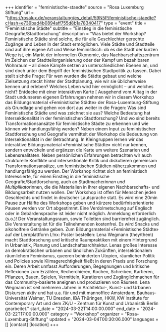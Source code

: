 +++
identifier = "feministische-staedte"
source = "Rosa Luxemburg Stiftung"
url = "https://rosalux.de/veranstaltung/es_detail/59N5P/feministische-staedte?cHash=e739bad4b0894aff755d8b1a78340417"
type = "event"
title = "Feministische Städte"
subtitle = "Einstieg in die feministische Geografie/Stadtforschung"
description = "Was bietet der Workshop?
Feministische Städte sind solche, die für alle Geschlechter gerechte Zugänge und Leben in der Stadt ermöglichen. Viele Städte und Stadtteile sind auf ihre eigene Art und Weise feministisch: ob es die Stadt der kurzen Wege ist, ein Markt der informellen Ökonomie, das Nachbarschaftszentrum im Zeichen der Stadtteilorganisierung oder der Kampf um bezahlbaren Wohnraum – all diese Kämpfe setzen an unterschiedlichen Ebenen an, und sind doch unter dem Begriff der feministischen Stadtpolitik zu fassen. Dabei stellt sichdie Frage: Für wen wurden die Städte gebaut und welche Zielsetzung steckt hinter der Stadtplanung, wie wir sie üblicherweise kennen und erleben? Welches Leben wird hier ermöglicht – und welches nicht? 
Entdecke mit einer interaktiven Karte [
Ausgehend vom Alltag in der Stadt undunseren eigenen Erfahrungen nehmen wir in diesem Workshop das Bildungsmaterial «Feministische Städte» der Rosa-Luxemburg-Stiftung als Grundlage und gehen von dort aus weiter in die Fragen: Was sind Feministische Städte und was zeichnet sie aus? Welche Bedeutung hat Intersektionalität in der feministischen Stadtforschung? Und wo sind bereits Transformationsansätze für feministische Städte zu erkennen und wie können wir handlungsfähig werden? Neben einem Input zu feministischer Stadtforschung und Geografie vermittelt der Workshop die Bedeutung von Intersektionalität in der Betrachtung. In Kleingruppen lernen wir das interaktive Bildungsmaterial «Feministische Städte» nicht nur kennen, sondern entwickeln und ergänzen die Karte um weitere Szenarien und Lebensrealitäten. Neben persönlichen Erfahrungen betrachten wir auch strukturelle Konflikte und intersektionale Kritik und diskutieren gemeinsam Transformationsansätze, um feministischen Städten näherzukommen und handlungsfähig zu werden.
Der Workshop richtet sich an feministisch Interessierte, für einen Einstieg in die feministische Geografie/Stadtforschung, auch an Stadtmacher*innen und Multiplikator*innen, die die Materialien in ihrer eigenen Nachbarschafts- und Bildungsarbeit nutzen wollen.
Der Workshop ist offen für Menschen jeden Geschlechts und findet in deutscher Lautsprache statt. Es wird eine 20min Pause zur Hälfte des Workshops geben und kürzere bedürfnisorientierte Pausen werden vor Ort abgestimmt. Eine Verdolmetschung auf Englisch oder in Gebärdensprache ist leider nicht möglich.
Anmeldung erforderlich (s.o.)!
Der Veranstaltungsraum, sowie Toiletten sind barrierefrei zugänglich.
Die Veranstaltung ist für die Teilnehmenden kostenfrei. Es wird Snacks und alkoholfreie Getränke geben.
Zum Bildungsmaterial «Feministische Städte» auf der Lernplattform L!nx: 
Poster bestellen: 
Lena Wegmann (they/them) macht Stadtforschung und kritische Raumpraktiken mit einem Hintergrund in Urbanistik, Planung und Landschaftsarchitektur. Lenas großes Interesse an demokratischen urbanen und ländlichen Zukünften, intersektionalem räumlichem Feminismus, queeren behinderten Utopien, räumlicher Politik und Policies sowie Klimagerechtigkeit fließt in deren Praxis und Forschung ein. Deren Arbeit umfasst Aufforderungen, Begegnungen und kritische Reflexionen zum Erzählen, Recherchieren, Kochen, Schreiben, Kartieren, Pflanzen, Bauen, Spielen, Vermitteln, Kuratieren und Zugänglichmachen für das Community-basierte aneignen und produzieren von Räumen. Lena Wegmann ist seit mehreren Jahren in Architektur-, Kunst- und Urbanen Diskursen aktiv und hat u.a. für und mit mannoffice Amsterdam, Bauhaus-Universität Weimar, TU Dresden, IBA Thüringen, HKW, KW Institute for Contemporary Art und dem ZK/U - Zentrum für Kunst und Urbanistik Berlin gearbeitet."
start_date = "2024-03-22T14:00:00.000"
end_date = "2024-03-22T17:00:00.000"
category = "Workshop"
organizer = "Rosa-Luxemburg-Stiftung"
updated = "2024-03-04T00:30:06.000"
languages = []
[contact]
[location]
+++